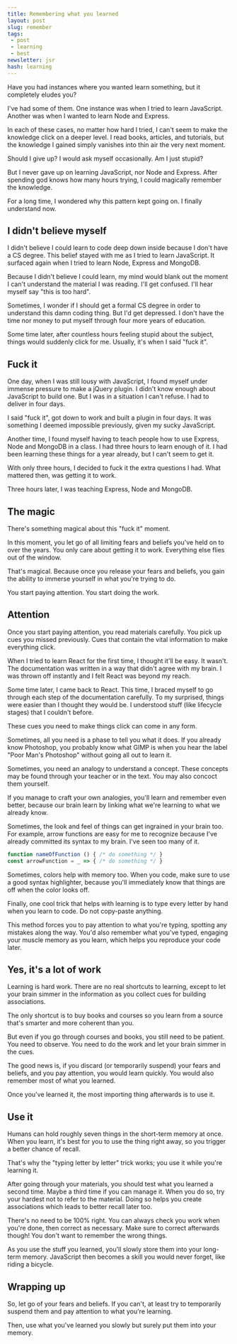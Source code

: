 ```yaml
---
title: Remembering what you learned
layout: post
slug: remember
tags:
 - post
 - learning
 - best
newsletter: jsr
hash: learning
---
```


Have you had instances where you wanted learn something, but it completely eludes you?

I've had some of them. One instance was when I tried to learn JavaScript. Another was when I wanted to learn Node and Express.

In each of these cases, no matter how hard I tried, I can't seem to make the knowledge click on a deeper level. I read books, articles, and tutorials, but the knowledge I gained simply vanishes into thin air the very next moment.

Should I give up? I would ask myself occasionally. Am I just stupid?

But I never gave up on learning JavaScript, nor Node and Express. After spending god knows how many hours trying, I could magically remember the knowledge.

For a long time, I wondered why this pattern kept going on. I finally understand now.

<!--more-->

## I didn't believe myself

I didn't believe I could learn to code deep down inside because I don't have a CS degree. This belief stayed with me as I tried to learn JavaScript. It surfaced again when I tried to learn Node, Express and MongoDB.

Because I didn't believe I could learn, my mind would blank out the moment I can't understand the material I was reading. I'll get confused. I'll hear myself say "this is too hard".

Sometimes, I wonder if I should get a formal CS degree in order to understand this damn coding thing. But I'd get depressed. I don't have the time nor money to put myself through four more years of education.

Some time later, after countless hours feeling stupid about the subject, things would suddenly click for me. Usually, it's when I said "fuck it".

## Fuck it

One day, when I was still lousy with JavaScript, I found myself under immense pressure to make a jQuery plugin. I didn't know enough about JavaScript to build one. But I was in a situation I can't refuse. I had to deliver in four days.

I said "fuck it", got down to work and built a plugin in four days. It was something I deemed impossible previously, given my sucky JavaScript.

Another time, I found myself having to teach people how to use Express, Node and MongoDB in a class. I had three hours to learn enough of it. I had been learning these things for a year already, but I can't seem to get it.

With only three hours, I decided to fuck it the extra questions I had. What mattered then, was getting it to work.

Three hours later, I was teaching Express, Node and MongoDB.

## The magic

There's something magical about this "fuck it" moment.

In this moment, you let go of all limiting fears and beliefs you've held on to over the years. You only care about getting it to work. Everything else flies out of the window.

That's magical. Because once you release your fears and beliefs, you gain the ability to immerse yourself in what you're trying to do.

You start paying attention. You start doing the work.

## Attention

Once you start paying attention, you read materials carefully. You pick up cues you missed previously. Cues that contain the vital information to make everything click.

When I tried to learn React for the first time, I thought it'll be easy. It wasn't. The documentation was written in a way that didn't agree with my brain. I was thrown off instantly and I felt React was beyond my reach.

Some time later, I came back to React. This time, I braced myself to go through each step of the documentation carefully. To my surprised, things were easier than I thought they would be. I understood stuff (like lifecycle stages) that I couldn't before.

These cues you need to make things click can come in any form.

Sometimes, all you need is a phase to tell you what it does. If you already know Photoshop, you probably know what GIMP is when you hear the label "Poor Man's Photoshop" without going all out to learn it.

Sometimes, you need an analogy to understand a concept. These concepts may be found through your teacher or in the text. You may also concoct them yourself.

If you manage to craft your own analogies, you'll learn and remember even better, because our brain learn by linking what we're learning to what we already know.

Sometimes, the look and feel of things can get ingrained in your brain too. For example, arrow functions are easy for me to recognize because I've already committed its syntax to my brain. I've seen too many of it.

```js
function nameOfFunction () { /* do something */ }
const arrowFunction = _ => { /* do something */ }
```

Sometimes, colors help with memory too. When you code, make sure to use a good syntax highlighter, because you'll immediately know that things are off when the color looks off.

Finally, one cool trick that helps with learning is to type every letter by hand when you learn to code. Do not copy-paste anything.

This method forces you to pay attention to what you're typing, spotting any mistakes along the way. You'd also remember what you've typed, engaging your muscle memory as you learn, which helps you reproduce your code later.

## Yes, it's a lot of work

Learning is hard work. There are no real shortcuts to learning, except to let your brain simmer in the information as you collect cues for building associations.

The only shortcut is to buy books and courses so you learn from a source that's smarter and more coherent than you.

But even if you go through courses and books, you still need to be patient. You need to observe. You need to do the work and let your brain simmer in the cues.

The good news is, if you discard (or temporarily suspend) your fears and beliefs, and you pay attention, you would learn quickly. You would also remember most of what you learned.

Once you've learned it, the most importing thing afterwards is to use it.

## Use it

Humans can hold roughly seven things in the short-term memory at once. When you learn, it's best for you to use the thing right away, so you trigger a better chance of recall.

That's why the "typing letter by letter" trick works; you use it while you're learning it.

After going through your materials, you should test what you learned a second time. Maybe a third time if you can manage it. When you do so, try your hardest not to refer to the material. Doing so helps you create associations which leads to better recall later too.

There's no need to be 100% right. You can always check you work when you're done, then correct as necessary. Make sure to correct afterwards though! You don't want to remember the wrong things.

As you use the stuff you learned, you'll slowly store them into your long-term memory. JavaScript then becomes a skill you would never forget, like riding a bicycle.

## Wrapping up

So, let go of your fears and beliefs. If you can't, at least try to temporarily suspend them and pay attention to what you're learning.

Then, use what you've learned you slowly but surely put them into your memory.
